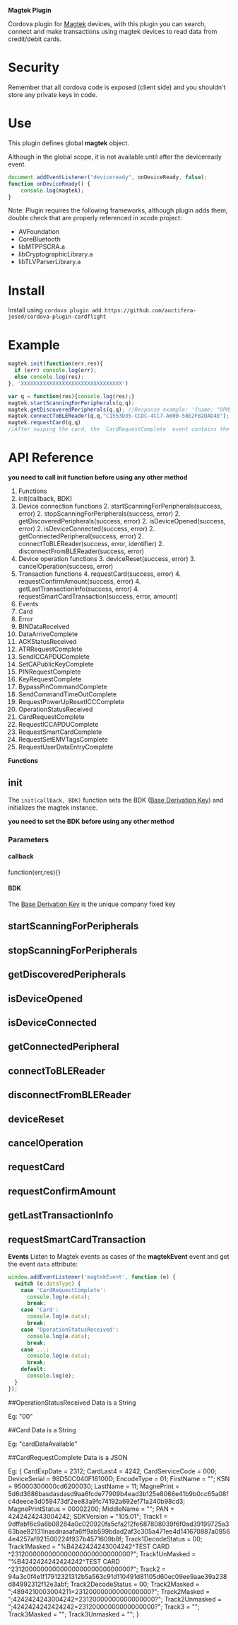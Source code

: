 **Magtek Plugin**

Cordova plugin for [Magtek](https://www.magtek.com/) devices, with this plugin you can search, connect and make transactions using magtek devices to read data from credit/debit cards.

# Security
Remember that all cordova code is exposed (client side) and you shouldn't store any private keys in code.

# Use
This plugin defines global **magtek** object.

Although in the global scope, it is not available until after the deviceready event.
```javascript
document.addEventListener("deviceready", onDeviceReady, false);
function onDeviceReady() {
    console.log(magtek);
}
```

Note: Plugin requires the following frameworks, although plugin adds them, double check that are properly referenced in xcode project:

- AVFoundation
- CoreBluetooth
- libMTPPSCRA.a
- libCryptographicLibrary.a
- libTLVParserLibrary.a

# Install

Install using `cordova plugin add https://github.com/auctifera-josed/cordova-plugin-cardflight`

# Example
```javascript
magtek.init(function(err,res){
  if (err) console.log(err);
  else console.log(res);
}, 'XXXXXXXXXXXXXXXXXXXXXXXXXXXXXXXX')

var q = function(res){console.log(res);}
magtek.startScanningForPeripherals(q,q);
magtek.getDiscoveredPeripherals(q,q); //Response example: '{name: "DPMini040F16100D", state: "disconnected", identifier: "C1553D35-CCDC-4CC7-A600-58E2F82DAD4E"}'
magtek.connectToBLEReader(q,q,"C1553D35-CCDC-4CC7-A600-58E2F82DAD4E"); //Device should start
magtek.requestCard(q,q)
//After swiping the card, the `CardRequestComplete` event contains the card information
```
# API Reference

**you need to call init function before using any other method**

1. Functions
  1. init(callback, BDK)
  2. Device connection functions
    2. startScanningForPeripherals(success, error)
      2. stopScanningForPeripherals(success, error)
      2. getDiscoveredPeripherals(success, error)
      2. isDeviceOpened(success, error)
      2. isDeviceConnected(success, error)
      2. getConnectedPeripheral(success, error)
      2. connectToBLEReader(success, error, identifier)
      2. disconnectFromBLEReader(success, error)
  3. Device operation functions
      3. deviceReset(success, error)
      3. cancelOperation(success, error)
  4. Transaction functions
      4. requestCard(success, error)
      4. requestConfirmAmount(success, error)
      4. getLastTransactionInfo(success, error)
      4. requestSmartCardTransaction(success, error, amount)
2. Events
  2. Card
  2. Error
  2. BINDataReceived
  2. DataArriveComplete
  2. ACKStatusReceived
  2. ATRRequestComplete
  2. SendICCAPDUComplete
  2. SetCAPublicKeyComplete
  2. PINRequestComplete
  2. KeyRequestComplete
  2. BypassPinCommandComplete
  2. SendCommandTimeOutComplete
  2. RequestPowerUpResetICCComplete
  2. OperationStatusReceived
  2. CardRequestComplete
  2. RequestICCAPDUComplete
  2. RequestSmartCardComplete
  2. RequestSetEMVTagsComplete
  2. RequestUserDataEntryComplete

**Functions**

## init
The `init(callback, BDK)` function sets the BDK ([Base Derivation Key](https://en.wikipedia.org/wiki/Derived_unique_key_per_transaction#Keys)) and initializes the magtek instance.

**you need to set the BDK before using any other method**

### Parameters
#### callback
function(err,res){}

#### BDK
The [Base Derivation Key](https://en.wikipedia.org/wiki/Derived_unique_key_per_transaction#Keys) is the unique company fixed key 

## startScanningForPeripherals
## stopScanningForPeripherals
## getDiscoveredPeripherals
## isDeviceOpened
## isDeviceConnected
## getConnectedPeripheral
## connectToBLEReader
## disconnectFromBLEReader
## deviceReset
## cancelOperation
## requestCard
## requestConfirmAmount
## getLastTransactionInfo
## requestSmartCardTransaction

**Events**
Listen to Magtek events as cases of the **magtekEvent** event and get the event `data` attribute: 

```javascript
window.addEventListener('magtekEvent', function (e) {
  switch (e.dataType) {
    case 'CardRequestComplete':
      console.log(e.data);
      break;
    case 'Card':
      console.log(e.data);
      break;
    case 'OperationStatusReceived':
      console.log(e.data);
      break;
    case ...:
      console.log(e.data);
      break;
    default:
      console.log(e);
  }
});
```
##OperationStatusReceived
Data is a String

Eg: "00"

##Card
Data is a String

Eg: "cardDataAvailable"

##CardRequestComplete
Data is a JSON

Eg:
{
  CardExpDate = 2312;
  CardLast4 = 4242;
  CardServiceCode = 000;
  DeviceSerial = 98D50C040F16100D;
  EncodeType = 01;
  FirstName = "";
  KSN = 95000300000cd6200030;
  LastName = 11;
  MagnePrint = 5d6d3686basdasdasd9aa6fcde77909b4ead3b125e8066e41b9b0cc65a08fc4deece3d059473df2ee83a9fc74192a692ef71a240b98cd3;
  MagnePrintStatus = 00002200;
  MiddleName = "";
  PAN = 4242424243004242;
  SDKVersion = "105.01";
  Track1 = 9dffabf6c9a8b08284a0c020920fa5cfa212fe687808039f6f0ad39199725a363bae82131lnasdnasafa6ff9ab599bdad2af3c305a471ee4d141670887a09564e4257af921500224f937b4571609b8f;
  Track1DecodeStatus = 00;
  Track1Masked = "%B4242424243004242^TEST CARD   ^2312000000000000000000000000000?";
  Track1UnMasked = "%B4242424242424242^TEST CARD   ^2312000000000000000000000000000?";
  Track2 = 94a3c0f4e1f17912321312b5a563c91d110491d81105d60ec09ee9aae39a238d84992312f12e3abf;
  Track2DecodeStatus = 00;
  Track2Masked = ";4894210003004211=23120000000000000000?";
  Track2Masked = ";4242424243004242=23120000000000000000?";
  Track2Unmasked = ";4242424242424242=23120000000000000000?";
  Track3 = "";
  Track3Masked = "";
  Track3Unmasked = "";
}